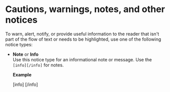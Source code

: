 # Cautions, warnings, notes, and other notices

To warn, alert, notify, or provide useful information to the reader that isn't part of the flow of text or needs to be highlighted, use one of the following notice types:

- **Note** or **Info**   
  Use this notice type for an informational note or message. Use the `[info][/info]` for notes.

  **Example**

  [info]  [/info]

  
